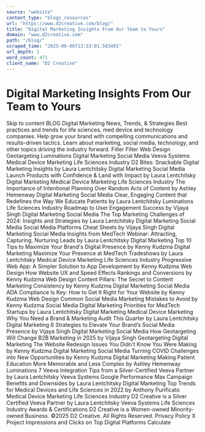 ```yaml
---
source: "website"
content_type: "blogs_resources"
url: "https://www.d2creative.com/blog/"
title: "Digital Marketing Insights From Our Team to Yours"
domain: "www.d2creative.com"
path: "/blog/"
scraped_time: "2025-09-06T13:53:01.583401"
url_depth: 1
word_count: 471
client_name: "D2 Creative"
---
```


# Digital Marketing Insights From Our Team to Yours

Skip to content BLOG Digital Marketing News, Trends, & Strategies Best practices and trends for life sciences, med device and technology companies. Help grow your brand with compelling communications and results-driven tactics. Learn about marketing, social media, technology, and other topics driving the industry forward. Filter Filter Web Design Geotargeting Luminations Digital Marketing Social Media Veeva Systems Medical Device Marketing Life Sciences Industry D2 Bites: Snackable Digital Marketing Insights by Laura Lentchitsky Digital Marketing Social Media Launch Products with Confidence & Land with Impact by Laura Lentchitsky Digital Marketing Medical Device Marketing Life Sciences Industry The Importance of Intentional Planning Over Random Acts of Content by Ashley Hemenway Digital Marketing Social Media Clear, Engaging Content that Redefines the Way We Educate Patients by Laura Lentchitsky Luminations Life Sciences Industry Roadmap to User Engagement Success by Vijaya Singh Digital Marketing Social Media The Top Marketing Challenges of 2024: Insights and Strategies by Laura Lentchitsky Digital Marketing Social Media Social Media Platforms Cheat Sheets by Vijaya Singh Digital Marketing Social Media Insights from MedTech Webinar: Attracting, Capturing, Nurturing Leads by Laura Lentchitsky Digital Marketing Top 10 Tips to Maximize Your Brand's Digital Presence by Kenny Kudzma Digital Marketing Maximize Your Presence at MedTech Tradeshows by Laura Lentchitsky Medical Device Marketing Life Sciences Industry Progressive Web App: A Simpler Solution to App Development by Kenny Kudzma Web Design How Website UX and Speed Effects Rankings and Conversions by Kenny Kudzma Web Design Content Pillars: The Secret to Content Marketing Consistency by Kenny Kudzma Digital Marketing Social Media ADA Compliance Is Key: How to Get It Right for Your Website by Kenny Kudzma Web Design Common Social Media Marketing Mistakes to Avoid by Kenny Kudzma Social Media Digital Marketing Priorities for MedTech Startups by Laura Lentchitsky Digital Marketing Medical Device Marketing Why You Need a Brand & Marketing Audit This Quarter by Laura Lentchitsky Digital Marketing 6 Strategies to Elevate Your Brand’s Social Media Presence by Vijaya Singh Digital Marketing Social Media How Geotargeting Will Change B2B Marketing in 2025 by Vijaya Singh Geotargeting Digital Marketing The Website Redesign Issues You Didn't Know You Were Making by Kenny Kudzma Digital Marketing Social Media Turning COVID Challenges into New Opportunities by Kenny Kudzma Digital Marketing Making Patient Education More Memorable and Less Complex by Ashley Hemenway Luminations 7 Veeva Integration Tips from a Silver-Certified Veeva Partner by Laura Lentchitsky Veeva Systems Google Performance Max Campaign Benefits and Downsides by Laura Lentchitsky Digital Marketing Top Trends for Medical Devices and Life Sciences in 2022 by Anthony Purificato Medical Device Marketing Life Sciences Industry D2 Creative is a Silver Certified Veeva Partner by Laura Lentchitsky Veeva Systems Life Sciences Industry Awards & Certifications D2 Creative is a Women-owned Minority-owned Business. ©2025 D2 Creative. All Rights Reserved. Privacy Policy X Project Impressions and Clicks on Top Digital Platforms Calculate